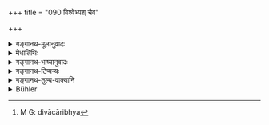 +++
title = "090 विश्वेभ्यश् चैव"

+++

<details><summary>गङ्गानथ-मूलानुवादः</summary>

The offering to the Viśvedevas he should throw into the sky; as also to the Elementals roaming in the day and to those roaming at night.—(90)
</details>

<details><summary>मेधातिथिः</summary>

**च**शब्दाद् एकैवेयम् आहुतिः । **विश्वेभ्यो देवेभ्य** इति गृहाकाशे, गृहान् निष्क्रम्य वा । दिवा **दिवाचारिभ्यः**, नक्तं **नक्तंचारिभ्यः** । **भूतेभ्य** इत्य् अनुषज्यते । 

- <u>केचिद्</u> एते आहुती सायंप्रातर् विभागेनाहुर् दिवाचारेभ्य[^१६४] इति  ।


[^१६४]:
     M G: divācāribhya

- <u>तद् अयुक्तम्</u> । सायम् अमन्त्रहोमं वक्ष्यति  । 

- <u>एतेन</u> मन्त्रप्रतिषेधेन शब्दोद्देश्यता मा भून् मानसस् तूद्देशः केन निवार्यते । न च तेन विना होमसिद्धिः । 

- <u>एतद्</u> एव तु वक्तव्यं कृतो ऽयं विभागावगमः ।

- <u>गृह्यकारैर्</u> एवेति चेत्, अस्तु ॥ ३.८० ॥
</details>

<details><summary>गङ्गानथ-भाष्यानुवादः</summary>

The particle ‘*eha*’ indicates that there is only one oblation.

‘*To the Viśvedevas*’ the offering is to be thrown up into the sky—either within the house, or outside the house.

During the day, the offering should be made to the ‘elementals roaming in the day,’ and during the night it should be made to those ‘roaming at night;’—‘elementals’ being construed both ways.

Some people explain that these two offerings pertain respectively to the morning and evening.

But this is not right, as the evening-oblation is to be offered without any words, as is going to be mentioned below (verse 121).

“But what is mentioned there may mean simply that the articulate dedication of the offering is forbidden; but what is there to prevent the mental (silent) dedication? In fact, without some such dedication the offering would not be an ‘offering’ at all.”

But what you have got to explain is—from where you have learnt this distinction. If it is one that has been made by authors of the (*Gṛhyasūtras* themselves;—then it may be as you say.—(90)
</details>

<details><summary>गङ्गानथ-टिप्पन्यः</summary>

This verse is quoted in *Vīramitrodaya* (Āhnika, p. 403) without any
comment.
</details>

<details><summary>गङ्गानथ-तुल्य-वाक्यानि</summary>

**(verses 3.84-93)  
**

See Comparative notes for [Verse
3.84].
</details>

<details><summary>Bühler</summary>

090	Let him throw up into the air a Bali for all the gods, and (in the day-time one) for the goblins roaming about by day, (and in the evening one) for the goblins that walk at night.
</details>
